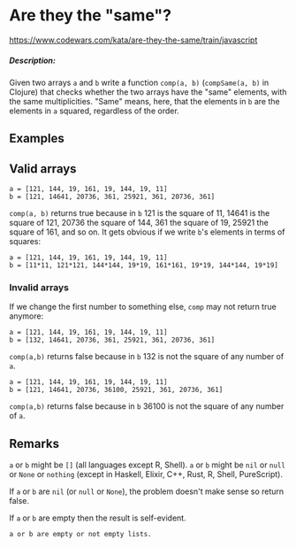 # Are they the "same"?
https://www.codewars.com/kata/are-they-the-same/train/javascript
##### Description:

Given two arrays  `a`  and  `b`  write a function  `comp(a, b)`  (`compSame(a, b)`  in Clojure) that checks whether the two arrays have the "same" elements, with the same multiplicities. "Same" means, here, that the elements in  `b`  are the elements in  `a`  squared, regardless of the order.

## Examples

## Valid arrays

```
a = [121, 144, 19, 161, 19, 144, 19, 11]  
b = [121, 14641, 20736, 361, 25921, 361, 20736, 361]
```

`comp(a, b)`  returns true because in  `b`  121 is the square of 11, 14641 is the square of 121, 20736 the square of 144, 361 the square of 19, 25921 the square of 161, and so on. It gets obvious if we write  `b`'s elements in terms of squares:

```
a = [121, 144, 19, 161, 19, 144, 19, 11] 
b = [11*11, 121*121, 144*144, 19*19, 161*161, 19*19, 144*144, 19*19]
```

### Invalid arrays

If we change the first number to something else,  `comp`  may not return true anymore:

```
a = [121, 144, 19, 161, 19, 144, 19, 11]  
b = [132, 14641, 20736, 361, 25921, 361, 20736, 361]
```

`comp(a,b)`  returns false because in  `b`  132 is not the square of any number of  `a`.

```
a = [121, 144, 19, 161, 19, 144, 19, 11]  
b = [121, 14641, 20736, 36100, 25921, 361, 20736, 361]
```

`comp(a,b)`  returns false because in  `b`  36100 is not the square of any number of  `a`.

## Remarks

`a`  or  `b`  might be  `[]`  (all languages except R, Shell).  `a`  or  `b`  might be  `nil`  or  `null`  or  `None`  or  `nothing`  (except in Haskell, Elixir, C++, Rust, R, Shell, PureScript).

If  `a`  or  `b`  are  `nil`  (or  `null`  or  `None`), the problem doesn't make sense so return false.

If  `a`  or  `b`  are empty then the result is self-evident.

```racket
a or b are empty or not empty lists.
```